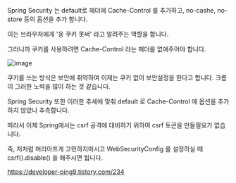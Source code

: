 Spring Security 는 default로 헤더에  Cache-Control 를 추가하고,  no-cashe, no-store 등의 옵션을 추가 합니다.

 

이는 브라우저에게 '응 쿠키 못써' 라고 알려주는 역할을 합니다.

그러니까 쿠키를 사용하려면 Cache-Control 라는 헤더를 없애주어야 합니다.

![image](https://user-images.githubusercontent.com/67637716/227779160-a54829f0-a010-4f7b-af00-8a739de7f214.png)  


쿠키를 쓰는 방식은 보안에 취약하여 이제는 쿠키 없이 보안설정을 한다고 합니다. 크롬이 그러한 노력을 많이 하는 것 같습니다.

Spring Security 또한 이러한 추세에 맞춰 default 로 Cache-Control 에 옵션을 추가하지 않았나 추측합니다.

따라서 이제 Spring에서는 csrf 공격에 대비하기 위하여 csrf 토큰을 만들필요가 없습니다. 

 

즉, 저처럼 머리아프게 고민하지마시고 WebSecurityConfig 를 설정하실 때 csrf().disable() 을 해주시면 됩니다.

https://developer-ping9.tistory.com/234  
